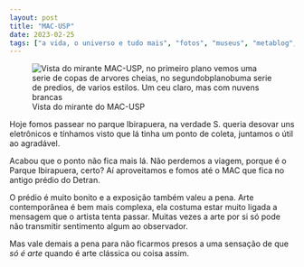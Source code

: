 ```yaml
---
layout: post
title: "MAC-USP"
date: 2023-02-25
tags: ["a vida, o universo e tudo mais", "fotos", "museus", "metablog", "pandemia", "passeio"]
---
```

<figure class="gallery">
            <img src="{{ site.baseurl }}/assets/fotos/2023/02/20230225_132148.jpg" alt="Vista do mirante MAC-USP, no primeiro plano vemos uma serie de copas de arvores cheias, no segundobplanobuma serie de predios, de varios estilos. Um ceu claro, mas com nuvens brancas" title="Vista do mirante MAC-USP">
          <figcaption>Vista do mirante do MAC-USP</figcaption>
</figure>
Hoje fomos passear no parque Ibirapuera, na verdade S. queria desovar uns eletrônicos e tínhamos visto que lá tinha um ponto de coleta, juntamos o útil ao agradável.  

Acabou que o ponto não fica mais lá. Não perdemos a viagem, porque é o Parque Ibirapuera, certo? Aí aproveitamos e fomos até o MAC que fica no antigo prédio do Detran.  

O prédio é muito bonito e a exposição também valeu a pena. Arte contemporânea é bem mais complexa, ela costuma estar muito ligada a mensagem que o artista tenta passar. Muitas vezes a arte por si só pode não transmitir sentimento algum ao observador.  

Mas vale demais a pena para não ficarmos presos a uma sensação de que *só é arte* quando é arte clássica ou coisa assim.